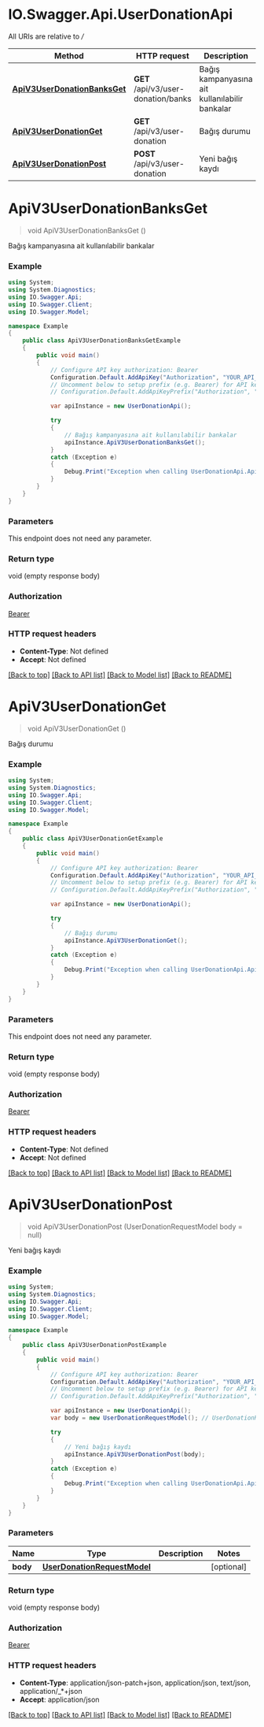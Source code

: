# IO.Swagger.Api.UserDonationApi

All URIs are relative to */*

Method | HTTP request | Description
------------- | ------------- | -------------
[**ApiV3UserDonationBanksGet**](UserDonationApi.md#apiv3userdonationbanksget) | **GET** /api/v3/user-donation/banks | Bağış kampanyasına ait kullanılabilir bankalar
[**ApiV3UserDonationGet**](UserDonationApi.md#apiv3userdonationget) | **GET** /api/v3/user-donation | Bağış durumu
[**ApiV3UserDonationPost**](UserDonationApi.md#apiv3userdonationpost) | **POST** /api/v3/user-donation | Yeni bağış kaydı

<a name="apiv3userdonationbanksget"></a>
# **ApiV3UserDonationBanksGet**
> void ApiV3UserDonationBanksGet ()

Bağış kampanyasına ait kullanılabilir bankalar

### Example
```csharp
using System;
using System.Diagnostics;
using IO.Swagger.Api;
using IO.Swagger.Client;
using IO.Swagger.Model;

namespace Example
{
    public class ApiV3UserDonationBanksGetExample
    {
        public void main()
        {
            // Configure API key authorization: Bearer
            Configuration.Default.AddApiKey("Authorization", "YOUR_API_KEY");
            // Uncomment below to setup prefix (e.g. Bearer) for API key, if needed
            // Configuration.Default.AddApiKeyPrefix("Authorization", "Bearer");

            var apiInstance = new UserDonationApi();

            try
            {
                // Bağış kampanyasına ait kullanılabilir bankalar
                apiInstance.ApiV3UserDonationBanksGet();
            }
            catch (Exception e)
            {
                Debug.Print("Exception when calling UserDonationApi.ApiV3UserDonationBanksGet: " + e.Message );
            }
        }
    }
}
```

### Parameters
This endpoint does not need any parameter.

### Return type

void (empty response body)

### Authorization

[Bearer](../README.md#Bearer)

### HTTP request headers

 - **Content-Type**: Not defined
 - **Accept**: Not defined

[[Back to top]](#) [[Back to API list]](../README.md#documentation-for-api-endpoints) [[Back to Model list]](../README.md#documentation-for-models) [[Back to README]](../README.md)
<a name="apiv3userdonationget"></a>
# **ApiV3UserDonationGet**
> void ApiV3UserDonationGet ()

Bağış durumu

### Example
```csharp
using System;
using System.Diagnostics;
using IO.Swagger.Api;
using IO.Swagger.Client;
using IO.Swagger.Model;

namespace Example
{
    public class ApiV3UserDonationGetExample
    {
        public void main()
        {
            // Configure API key authorization: Bearer
            Configuration.Default.AddApiKey("Authorization", "YOUR_API_KEY");
            // Uncomment below to setup prefix (e.g. Bearer) for API key, if needed
            // Configuration.Default.AddApiKeyPrefix("Authorization", "Bearer");

            var apiInstance = new UserDonationApi();

            try
            {
                // Bağış durumu
                apiInstance.ApiV3UserDonationGet();
            }
            catch (Exception e)
            {
                Debug.Print("Exception when calling UserDonationApi.ApiV3UserDonationGet: " + e.Message );
            }
        }
    }
}
```

### Parameters
This endpoint does not need any parameter.

### Return type

void (empty response body)

### Authorization

[Bearer](../README.md#Bearer)

### HTTP request headers

 - **Content-Type**: Not defined
 - **Accept**: Not defined

[[Back to top]](#) [[Back to API list]](../README.md#documentation-for-api-endpoints) [[Back to Model list]](../README.md#documentation-for-models) [[Back to README]](../README.md)
<a name="apiv3userdonationpost"></a>
# **ApiV3UserDonationPost**
> void ApiV3UserDonationPost (UserDonationRequestModel body = null)

Yeni bağış kaydı

### Example
```csharp
using System;
using System.Diagnostics;
using IO.Swagger.Api;
using IO.Swagger.Client;
using IO.Swagger.Model;

namespace Example
{
    public class ApiV3UserDonationPostExample
    {
        public void main()
        {
            // Configure API key authorization: Bearer
            Configuration.Default.AddApiKey("Authorization", "YOUR_API_KEY");
            // Uncomment below to setup prefix (e.g. Bearer) for API key, if needed
            // Configuration.Default.AddApiKeyPrefix("Authorization", "Bearer");

            var apiInstance = new UserDonationApi();
            var body = new UserDonationRequestModel(); // UserDonationRequestModel |  (optional) 

            try
            {
                // Yeni bağış kaydı
                apiInstance.ApiV3UserDonationPost(body);
            }
            catch (Exception e)
            {
                Debug.Print("Exception when calling UserDonationApi.ApiV3UserDonationPost: " + e.Message );
            }
        }
    }
}
```

### Parameters

Name | Type | Description  | Notes
------------- | ------------- | ------------- | -------------
 **body** | [**UserDonationRequestModel**](UserDonationRequestModel.md)|  | [optional] 

### Return type

void (empty response body)

### Authorization

[Bearer](../README.md#Bearer)

### HTTP request headers

 - **Content-Type**: application/json-patch+json, application/json, text/json, application/_*+json
 - **Accept**: application/json

[[Back to top]](#) [[Back to API list]](../README.md#documentation-for-api-endpoints) [[Back to Model list]](../README.md#documentation-for-models) [[Back to README]](../README.md)
